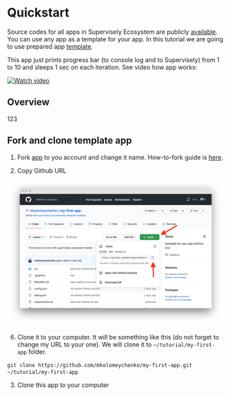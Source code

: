 # Quickstart

Source codes for all apps in Supervisely Ecosystem are publicly [available](https://github.com/supervisely-ecosystem/repository). You can use any app as a template for your app. In this tutorial we are going to use prepared app [template](https://github.com/supervisely-ecosystem/app-template-headless).  

This app just prints progress bar (to console log and to Supervisely) from 1 to 10 and sleeps 1 sec on each iteration. See video how app works:

<a href="https://www.youtube.com/watch?v=4VdvP0SRbiM" title="Video" target="_blank">
  <img src="https://i.imgur.com/XO1LGw9.png" alt="Watch video"/>
</a>

## Overview
123

## Fork and clone template app

1. Fork [app](https://github.com/supervisely-ecosystem/app-template-headless) to you account and change it name. How-to-fork guide is [here](./how-to-fork.md).

5. Copy Github URL

![](./images/fork/fork-05.png)

6. Clone it to your computer. It will be something like this (do not forget to change my URL to your one). We will clone it to `~/tutorial/my-first-app` folder.
```
git clone https://github.com/mkolomeychenko/my-first-app.git ~/tutorial/my-first-app
```

3. Clone this app to your computer

